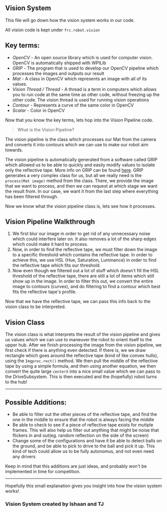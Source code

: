 ## Vision System

This file will go down how the vision system works in our code.

All vision code is kept under `frc.robot.vision`
## Key terms:
- *OpenCV* - An open source library which is used for computer vision. OpenCV is automatically shipped with WPILib
- *GRIP* - The program that is used to develop our OpenCV pipeline which processes the images and outputs our result
- *Mat* - A class in OpenCV which represents an image with all of its values.
- *Vision Thread / Thread* - A thread is a term in computers which allows you to run code at the same time as other  code, without freezing up the other code. The vision thread is used for running vision operations
- *Contour* - Represents a curve of the same color in OpenCV
- *Scalar* - Color in OpenCV

Now that you know the key terms, lets hop into the Vision Pipeline code.

> What is the Vision Pipeline?

The vision pipeline is the class which processes our Mat from the camera and converts it into contours which we can use to make our robot aim towards.

The vision pipeline is automatically generated from a software called GRIP which allowed us to be able to quickly and easily modify values to isolate only the reflective tape. More info on GRIP can be found [here](https://wpiroboticsprojects.github.io/GRIP/#/).
GRIP generates a very complex class for us, but all we really need is the `process(Mat image)` method from the class. There, we provide the image that we want to process, and then we can request at which stage we want the result from. In our case, we want it from the last step where everything has been filtered through.

Now we know what the vision pipeline class is, lets see how it processes.
## Vision Pipeline Walkthrough

1. We first blur our image in order to get rid of any unnecessary noise which could interfere later on. It also removes a lot of the sharp edges which could make it hard to process.
2. Now, in order to find the reflective tape, we must filter down the image to a specific threshold which contains the reflective tape. In order to achieve this, we use HSL (Hue, Saturation, Luminance) in order to find the reflective tape which fits our threshold.
3. Now even though we filtered out a lot of stuff which doesn't fill the HSL threshold of the reflective tape, there are still a lot of items which still show up in the image. In order to filter this out, we convert the entire image to contours (curves), and do filtering to find a contour which best fits the reflective tape's profile.

Now that we have the reflective tape, we can pass this info back to the vision class to be interpreted.
## Vision Class
The vision class is what interprets the result of the vision pipeline and gives us values which we can use to maneuver the robot to orient itself to the upper hub.
After we finish processing the image from the vision pipeline, we first check if there is anything even detected. If there is, we we draw rectangle which goes around the reflective tape (kind of like convex hulls), using the `Imgproc.rect()` method.
We then pull the middle of the reflective tape by using a simple formula, and then using another equation, we then convert the quite large `centerX` into a nice small value which we can pass to the DriveSubsystem. This is then executed and the (hopefully) robot turns to the hub!

-----------------
Possible Additions: 
--
- Be able to filter out the other pieces of the reflective tape, and find the one in the middle to ensure that the robot is always facing the middle
- Be able to check to see if a piece of reflective tape exists for mutiple frames. This will also help us filter out anything that might be noise that flickers in and out(eg. random reflection on the side of the screen)
- Change some of the configurations and have it be able to detect balls on the ground, and be able to pick to drive to the ball and pick it up. This kind of tech could allow us to be fully autonomus, and not even need any drivers

Keep in mind that this additions are just ideas, and probably won't be implemented in time for competition. 

-----------------
Hopefully this small explanation gives you insight into how the vision system works!

### Vision System created by Ishaan and TJ
